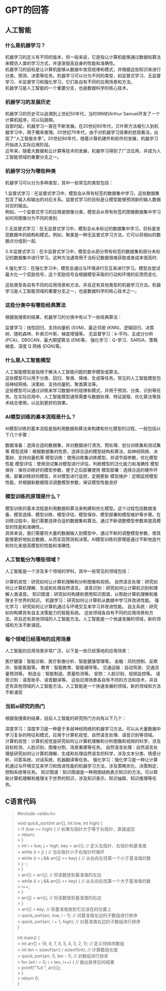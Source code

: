 # GPT的回答
## 人工智能
### 什么是机器学习？
机器学习的定义有不同的版本，但一般来说，它是指让计算机能够通过数据和算法来模仿人类的学习方式，并逐渐提高自身的性能和准确性。\
机器学习的目标是让计算机能够从数据中发现规律和模式，并根据这些知识来进行分类、预测、决策等任务。机器学习可以分为不同的类型，如监督式学习、无监督学习、半监督学习和强化学习，它们各自有不同的应用场景和方法。\
机器学习是人工智能的一个重要分支，也是数据科学的核心技术。
### 机器学习的发展历史
机器学习的历史可以追溯到上世纪50年代，当时IBM的Arthur Samuel开发了一个计算机程序，可以玩跳棋。\
自那时起，机器学习一直在不断发展。在20世纪60年代，贝叶斯方法被引入到机器学习中，用于概率推理。20世纪70年代，由于对机器学习效果的悲观看法，出现了“人工智能冬季”。20世纪80年代，随着计算机硬件和软件的发展，机器学习开始进入实际应用阶段。\
近年来，随着大数据和云计算等技术的发展，机器学习得到了广泛应用，并成为人工智能领域的重要分支之一。
### 机器学习分为哪些种类
机器学习可以分为多种类型，其中一些常见的类型包括：

1.监督式学习：在监督式学习中，模型会从带有标签的数据集中学习，这些数据集包含了输入和输出的对应关系。监督式学习的目标是让模型能够预测新的输入数据对应的输出。\
例如，一个监督式学习的应用是图像分类，模型会从带有标签的图像数据集中学习如何将图像分为不同的类别.

2.无监督式学习：在无监督式学习中，模型会从未标记的数据集中学习，目标是发现数据中的结构和模式。例如，聚类是一种无监督式学习方法，它可以将相似的数据点分组到一起.

3.半监督式学习：在半监督式学习中，模型会从部分带有标签的数据集和部分未标记的数据集中进行学习。这种方法通常用于当标记数据很难获取或者成本很高时.

4.强化学习：在强化学习中，模型会通过与环境进行交互来进行学习。模型会尝试最大化一个奖励信号，这个奖励信号会根据模型采取的行动和环境的反馈而变化.

这些类型各自有不同的应用场景和方法，并且还有其他类型的机器学习方法。机器学习是人工智能领域的重要分支之一，也是数据科学的核心技术之一。
### 这些分类中有哪些经典算法
根据我搜索的结果，机器学习的分类中有以下一些经典算法：

监督学习：线性回归、支持向量机 (SVM)、最近邻居 (KNN)、逻辑回归、决策树、随机森林、朴素贝叶斯、梯度增强等。
无监督学习：k-平均、主成分分析 (PCA)、DBSCAN、最大期望算法 (EM)等。
强化学习：Q-学习、SARSA、策略梯度、深度 Q 网络 (DQN)等。
### 什么是人工智能模型
人工智能模型是指用于解决人工智能问题的数学模型或算法。\
这些模型可以用于分类、回归、聚类、降维、生成等任务。常见的人工智能模型包括神经网络、决策树、支持向量机、聚类算法等。\
这些模型可以通过训练来学习数据中的规律和模式，并用于预测、分类、识别等任务。在实际应用中，人工智能模型通常需要与数据处理、特征提取、优化算法等技术结合使用，以达到更好的效果。
### AI模型训练的基本流程是什么？
AI模型训练的基本流程是指利用数据和算法来构建和优化模型的过程，一般包括以下几个步骤：

数据准备：选择合适的数据集，并对数据进行清洗、预处理、划分训练集和测试集等
模型选择：根据数据集的性质，选择合适的模型结构和算法，如神经网络、决策树、支持向量机等
模型训练：使用训练集训练模型，并调节超参数，优化模型性能
模型评估：使用测试集对模型进行评估，判断模型的泛化能力和准确性
模型保存：保存训练好的模型参数，便于之后部署使用
模型部署：选择合适的硬件环境，部署训练好的模型，并对模型进行监控，定期更新
模型维护：定期监控模型性能，并根据新数据情况调整模型参数，保证模型性能良好
### 模型训练的原理是什么？
模型训练的基本流程是利用数据和算法来构建和优化模型。这个过程包括数据准备、模型选择、模型训练、模型评估、模型保存、模型部署和模型维护等步骤。在训练过程中，我们需要选择合适的数据集和算法，通过不断调整模型参数来提高模型的性能和准确性。、\
具体来说，我们需要将大量的数据输入到模型中，通过不断的调整模型参数，使其能够更好地拟合数据，从而实现预测和决策。AI模型训练的原理是通过不断地迭代和优化来提高模型的性能和准确性.
### 人工智能分为哪些领域？
人工智能是一个涉及多个领域的学科，其中一些常见的领域包括：

计算机视觉：研究如何让计算机理解和分析图像和视频。
自然语言处理：研究如何让计算机理解、生成和处理自然语言。
语音识别：研究如何让计算机识别和理解人类语音。
知识图谱：研究如何构建和使用知识图谱，以帮助计算机理解和推理关于世界的知识。
机器学习：研究如何让计算机从数据中学习并改进性能。
强化学习：研究如何让计算机通过与环境交互来学习并改进性能。
自主系统：研究如何构建具有自主决策能力的智能系统。
这些领域各自有不同的应用场景和方法，并且还有其他领域的人工智能方法。人工智能是一个快速发展的领域，新的领域和方法不断涌现。
### 每个领域已经落地的应用场景
人工智能的应用场景非常广泛，以下是一些已经落地的应用场景：

医疗健康：智能诊断、医疗影像分析、智能健康管理等。
金融：风险控制、反欺诈、智能客服等。
教育：智能教育、智能辅导等。
交通运输：自动驾驶、交通流量预测等。
制造业：智能制造、质量检测等。
安防：人脸识别、视频监控等。
语音识别：语音助手、语音翻译等。
这些应用场景各自有不同的方法和技术，并且还有其他领域的人工智能方法。人工智能是一个快速发展的领域，新的领域和方法不断涌现
### 当前ai研究的热门
根据我搜索的结果，目前人工智能的研究热门方向有以下几个：

深度学习：深度学习是一种基于多层神经网络的机器学习方法，可以从大量数据中学习复杂的特征和模式，应用于计算机视觉、自然语言处理、语音识别等领域。
计算机视觉：计算机视觉是研究如何让计算机理解和分析图像和视频的科学，涉及目标检测、人脸识别、图像分割、场景重建等任务。
自然语言处理：自然语言处理是研究如何让计算机理解、生成和处理自然语言的科学，涉及文本分类、情感分析、问答系统、对话系统、机器翻译等任务。
强化学习：强化学习是一种让计算机通过与环境交互来学习和改进性能的机器学习方法，涉及策略优化、决策制定、控制系统等任务。
知识图谱：知识图谱是一种用图结构表示知识的方法，可以帮助计算机理解和推理关于世界的知识，涉及知识表示、知识抽取、知识推理等任务。
## C语言代码
> #include <stdio.h>
> 
> void quick_sort(int arr[], int low, int high) {\
    > if (low >= high) { // 如果左指针大于等于右指针，直接返回\
        > return;\
    > }\
    > int i = low, j = high, key = arr[i]; // 定义左指针、右指针和基准值\
    > while (i < j) { // 当左指针小于右指针时循环\
        > while (i < j && arr[j] >= key) { // 从右向左找第一个小于基准值的数\
            > j--;\
        > }\
        > arr[i] = arr[j]; // 将该数放到基准值的左边\
        > while (i < j && arr[i] <= key) { // 从左向右找第一个大于基准值的数\
            > i++;\
        > }\
        > arr[j] = arr[i]; // 将该数放到基准值的右边\
    > }\
    > arr[i] = key; // 将基准值放到它应该在的位置上\
    > quick_sort(arr, low, i - 1); // 对基准值左边的子数组进行排序\
    > quick_sort(arr, i + 1, high); // 对基准值右边的子数组进行排序\
> }\
> \
> int main() {\
    > int arr[] = {9, 8, 7, 6, 5, 4, 3, 2, 1}; // 定义待排序数组\
    > int len = sizeof(arr) / sizeof(int); // 计算数组长度\
    > quick_sort(arr, 0, len - 1); // 对数组进行排序\
    > for (int i = 0; i < len; i++) { // 输出排序后的结果\
        > printf("%d ", arr[i]);\
    > }\
    > return 0;\
> }
